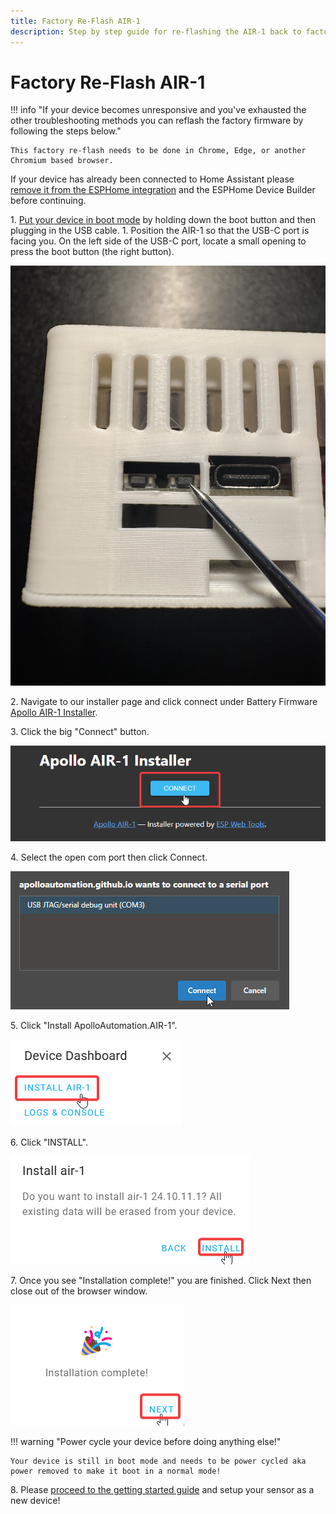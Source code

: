 ```yaml
---
title: Factory Re-Flash AIR-1
description: Step by step guide for re-flashing the AIR-1 back to factory firmware.
---
```

# Factory Re-Flash AIR-1

!!! info "If your device becomes unresponsive and you've exhausted the other troubleshooting methods you can reflash the factory firmware by following the steps below."

    This factory re-flash needs to be done in Chrome, Edge, or another Chromium based browser.

If your device has already been connected to Home Assistant please <a href="https://wiki.apolloautomation.com/products/general/troubleshooting/removing-device-from-home-assistant" target="_blank" rel="noreferrer nofollow noopener">remove it from the ESPHome integration</a> and the ESPHome Device Builder before continuing.

1\. <a href="https://wiki.apolloautomation.com/products/air1/troubleshooting/air1-boot-mode/" target="_blank" rel="noreferrer nofollow noopener">Put your device in boot mode</a> by holding down the boot button and then plugging in the USB cable. 1. Position the AIR-1 so that the USB-C port is facing you. On the left side of the USB-C port, locate a small opening to press the boot button (the right button).

![](assets/air-1-boot-button.jpg)

2\. Navigate to our installer page and click connect under Battery Firmware <a href="https://apolloautomation.github.io/AIR-1/" target="_blank" rel="noreferrer nofollow noopener">Apollo AIR-1 Installer</a>.

3\. Click the big "Connect" button.

![](assets/air-1-reflash-pic-1.png)

4\. Select the open com port then click Connect.

![](assets/air-1-reflash-pic-2-1.png)

5\. Click "Install ApolloAutomation.AIR-1".

![](assets/air-1-reflash-pic-3.png)

6\. Click "INSTALL".

![](assets/air-1-reflash-pic-4.png)

7\. Once you see "Installation complete!" you are finished. Click Next then close out of the browser window.

![](assets/air-1-reflash-pic-5.png)

!!! warning "Power cycle your device before doing anything else!"

    Your device is still in boot mode and needs to be power cycled aka power removed to make it boot in a normal mode!

8\. Please <a href="https://wiki.apolloautomation.com/products/general/setup/getting-started-air1/" target="_blank" rel="noreferrer nofollow noopener">proceed to the getting started guide</a> and setup your sensor as a new device!